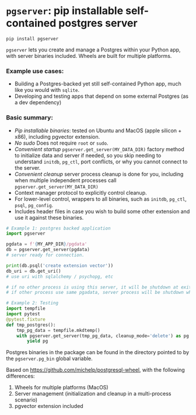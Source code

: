 # `pgserver`: pip installable self-contained postgres server 

`pip install pgserver`

`pgserver` lets you create and manage a Postgres within your Python app, with server binaries included.
Wheels are built for multiple platforms.

### Example use cases:
* Building a Postgres-backed yet still self-contained Python app, much like you would with `sqlite`.
* Developing and testing apps that depend on some external Postgres (as a dev dependency)

### Basic summary:
* *Pip installable binaries*: tested on Ubuntu and MacOS (apple silicon + x86), including pgvector extension.
* *No sudo* Does not require `root` or `sudo`.
* *Convenient startup* `pgserver.get_server(MY_DATA_DIR)` factory method to initialize data and server if needed, so you skip needing to understand `initdb`, `pg_ctl`, port conflicts, or why you cannot connect to the server.
* *Convenient cleanup* server process cleanup is done for you, including when multiple independent processes call
`pgserver.get_server(MY_DATA_DIR)`
* Context manager protocol to explicitly control cleanup.
* For lower-level control, wrappers to all binaries, such as `initdb`, `pg_ctl`, `psql`, `pg_config`.
* Includes header files in case you wish to build some other extension and use it against these binaries.

```py
# Example 1: postgres backed application
import pgserver

pgdata = f'{MY_APP_DIR}/pgdata'
db = pgserver.get_server(pgdata)
# server ready for connection.

print(db.psql('create extension vector'))
db_uri = db.get_uri()
# use uri with sqlalchemy / psychopg, etc

# if no other process is using this server, it will be shutdown at exit,
# if other process use same pgadata, server process will be shutdown when all stop.
```

```py
# Example 2: Testing
import tempfile
import pytest
@pytest.fixture
def tmp_postgres():
    tmp_pg_data = tempfile.mkdtemp()
    with pgserver.get_server(tmp_pg_data, cleanup_mode='delete') as pg:
        yield pg
```

Postgres binaries in the package can be found in the directory pointed
to by the `pgserver.pg_bin` global variable. 

Based on https://github.com/michelp/postgresql-wheel, with the following differences:
1. Wheels for multiple platforms (MacOS)
2. Server management (initialization and cleanup in a multi-process scenario)
3. pgvector extension included

